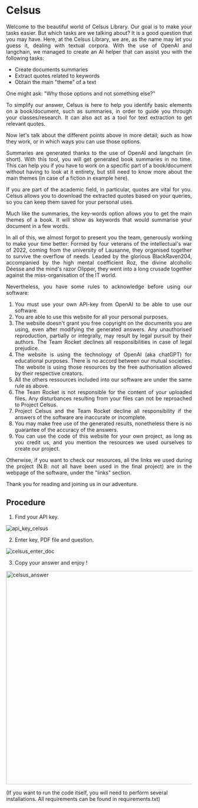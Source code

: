 # Celsus

<div style="text-align: justify">
Welcome to the beautiful world of Celsus Library. Our goal is to make your tasks easier.
But which tasks are we talking about? It is a good question that you may have.
Here, at the Celsus Library, we are, as the name may let you guess it, dealing with textual corpora.
With the use of OpenAI and langchain, we managed to create an AI helper that can assist you with the following tasks:
</div>

- Create documents summaries
- Extract quotes related to keywords
- Obtain the main "theme" of a text

<div style="text-align: justify">
One might ask: "Why those options and not something else?"

To simplify our answer, Celsus is here to help you identify basic elements on a book/document, such as summaries, in order to guide you through your classes/research. It can also act as a tool for text extraction to get relevant quotes.

Now let's talk about the different points above in more detail; such as how they work, or in which ways you can use those options.

Summaries are generated thanks to the use of OpenAI and langchain (in short). With this tool, you will get generated book summaries in no time. This can help you if you have to work on a specific part of a book/document without having to look at it entirety, but still need to know more about the main themes (in case of a fiction in example here).

If you are part of the academic field, in particular, quotes are vital for you. Celsus allows you to download the extracted quotes based on your queries, so you can keep them saved for your personal uses.

Much like the summaries, the key-words option allows you to get the main themes of a book. It will show as keywords that would summarise your document in a few words.

In all of this, we almost forgot to present you the team, generously working to make your time better:
Formed by four veterans of the intellectual's war of 2022, coming from the university of Lausanne, they organised together to survive the overflow of needs. 
Leaded by the glorious BlackRaven204, accompanied by the high mental coefficient Roz, the divine alcoholic Déesse and the mind's razor Olipper, they went into a long crusade together against the miss-organisation of the IT world.

Nevertheless, you have some rules to acknowledge before using our software:
1. You must use your own API-key from OpenAI to be able to use our software.
2. You are able to use this website for all your personal purposes.
3. The website doesn't grant you free copyright on the documents you are using, even after modifying the generated answers. Any unauthorised reproduction, partially or integrally, may result by legal pursuit by their authors. The Team Rocket declines all responsibilities in case of legal prejudice.
4. The website is using the technology of OpenAI (aka chatGPT) for educational purposes. There is no accord between our mutual societies. The website is using those resources by the free authorisation allowed by their respective creators.
5. All the others ressources included into our software are under the same rule as above.
6. The Team Rocket is not responsible for the content of your uploaded files. Any disturbances resulting from your files can not be reproached to Project Celsus.
7. Project Celsus and the Team Rocket decline all responsibility if the answers of the software are inaccurate or incomplete.
8. You may make free use of the generated results, nonetheless there is no guarantee of the accuracy of the answers.
9. You can use the code of this website for your own project, as long as you credit us, and you mention the resources we used ourselves to create our project.

Otherwise, if you want to check our resources, all the links we used during the project (N.B: not all have been used in the final project) are in the webpage of the software, under the "links" section.

Thank you for reading and joining us in our adventure.
</div>

## Procedure
  
1. Find your API key.  

![api_key_celsus](https://github.com/BlackRaven204/Celsus/assets/77760910/12b8fc6b-6cfb-4c7b-a56d-8df5cebf2ecc)

2. Enter key, PDF file and question.

![celsus_enter_doc](https://github.com/BlackRaven204/Celsus/assets/77760910/8a225707-fdda-4420-a346-cef19c77e2f5)

3. Copy your answer and enjoy !

<img width="578" alt="celsus_answer" src="https://github.com/BlackRaven204/Celsus/assets/77760910/03deaa44-6f77-462e-a57e-c98d2ddddc81">




(If you want to run the code itself, you will need to perform several installations. All requirements can be found in requirements.txt)


